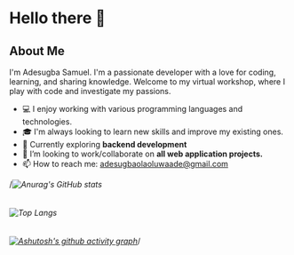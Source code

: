 # Hello there 👋

<!--
**samscript18/samscript18** is a ✨ _special_ ✨ repository because its `README.md` (this file) appears on your GitHub profile.-->


## About Me

I'm Adesugba Samuel. I'm a passionate developer with a love for coding, learning, and sharing knowledge. Welcome to my virtual workshop, where I play with code and investigate my passions.

-  💻 I enjoy working with various programming languages and technologies.
-  🎓 I'm always looking to learn new skills and improve my existing ones.
-  🌱 Currently exploring <strong>backend development</strong>
-  👯 I’m looking to work/collaborate on <strong>all web application projects.</strong>
-  📫 How to reach me: adesugbaolaoluwaade@gmail.com





/*![Anurag's GitHub stats](https://github-readme-stats.vercel.app/api?username=samscript18&show_icons=true&bg_color=00000000)
<br>
<br>
<br>
![Top Langs](https://github-readme-stats.vercel.app/api/top-langs/?username=samscript18&layout=compact)
<br>
<br>
<br>
[![Ashutosh's github activity graph](https://github-readme-activity-graph.vercel.app/graph?username=samscript18&theme=dracula)](https://github.com/ashutosh00710/github-readme-activity-graph)*/
